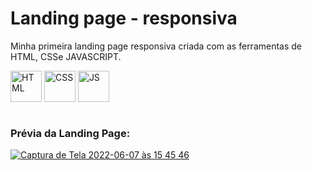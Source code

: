 
# Landing page - responsiva 
Minha primeira landing page responsiva criada com as ferramentas de HTML, CSSe JAVASCRIPT.
<div style="display:inline_block" >
<img align="center" alt="HTML" src="https://cdn-icons-png.flaticon.com/512/1051/1051277.png?w=360" style="height:50px; width:auto" target="_blank">
<img align="center" alt="CSS" src="https://upload.wikimedia.org/wikipedia/commons/thumb/6/62/CSS3_logo.svg/800px-CSS3_logo.svg.png" style="height:50px; width:auto" target="_blank">
<img align="center" alt="JS" src="https://upload.wikimedia.org/wikipedia/commons/3/3b/Javascript_Logo.png" style="height:50px; width:auto" target="_blank"><br/><br/>


  
### Prévia da Landing Page:
[![Captura de Tela 2022-06-07 às 15 45 46](https://user-images.githubusercontent.com/61170444/172458986-ca41bf4d-414d-48fc-bb6c-38d6669695a4.png)](https://caioassis-dev.github.io/LandingPage/) 
  
 
